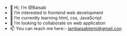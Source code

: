 - 👋 Hi, I’m @Baisab
- 👀 I’m interested in frontend web development
- 🌱 I’m currently learning html, css, JavaScript 
- 💞️ I’m looking to collaborate on web application 
- 📫 You can reach me here:- iambaisabtemi@gmail.con
<!---
Baisab/Baisab is a ✨ special ✨ repository because its `README.md` (this file) appears on your GitHub profile.
You can click the Preview link to take a look at your changes.
--->

